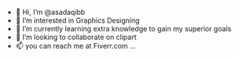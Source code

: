 - 👋 Hi, I’m @asadaqibb
- 👀 I’m interested in Graphics Designing
- 🌱 I’m currently learning extra knowledge to gain my superior goals
- 💞️ I’m looking to collaborate on clipart
- 📫 you can reach me at Fiverr.com ...

<!---
asadaqibb/asadaqibb is a ✨ special ✨ repository because its `README.md` (this file) appears on your GitHub profile.
You can click the Preview link to take a look at your changes.
--->
